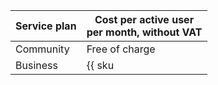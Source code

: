 Service plan | Cost per active user <br>per month, without VAT
----- | -----
| Community | Free of charge |
| Business | {{ sku|USD|datalens.users.v1|string }} |
